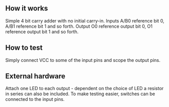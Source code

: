 <!---

This file is used to generate your project datasheet. Please fill in the information below and delete any unused
sections.

You can also include images in this folder and reference them in the markdown. Each image must be less than
512 kb in size, and the combined size of all images must be less than 1 MB.
-->

## How it works

Simple 4 bit carry adder with no initial carry-in. Inputs A/B0 reference bit 0, A/B1 reference bit 1 and so forth. Output O0 reference output bit 0, O1 reference output bit 1 and so forth. 

## How to test

Simply connect VCC to some of the input pins and scope the output pins. 

## External hardware

Attach one LED to each output - dependent on the choice of LED a resistor in series can also be included. To make testing easier, switches can be connected to the input pins. 
